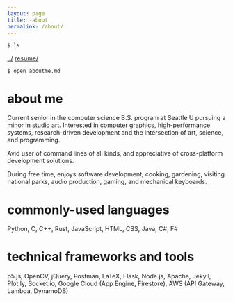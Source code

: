 ```yaml
---
layout: page
title: -about
permalink: /about/
---
```


```
$ ls
```
<a href="/">../</a>
<a href="https://resume.devon.engineering">resume/</a>

```
$ open aboutme.md
```

# about me

Current senior in the computer science B.S. program at Seattle U pursuing a minor in studio art. Interested in computer graphics, high-performance systems, research-driven development and the intersection of art, science, and programming.    

Avid user of command lines of all kinds, and appreciative of cross-platform development solutions.   

During free time, enjoys software development, cooking, gardening, visiting national parks, audio production, gaming, and mechanical keyboards.  

# commonly-used languages

Python, C, C++, Rust, JavaScript, HTML, CSS, Java, C#, F#

# technical frameworks and tools

p5.js, OpenCV, jQuery, Postman, LaTeX, Flask, Node.js, Apache, Jekyll, Plot.ly, Socket.io, Google Cloud (App Engine, Firestore), AWS (API Gateway, Lambda, DynamoDB)
